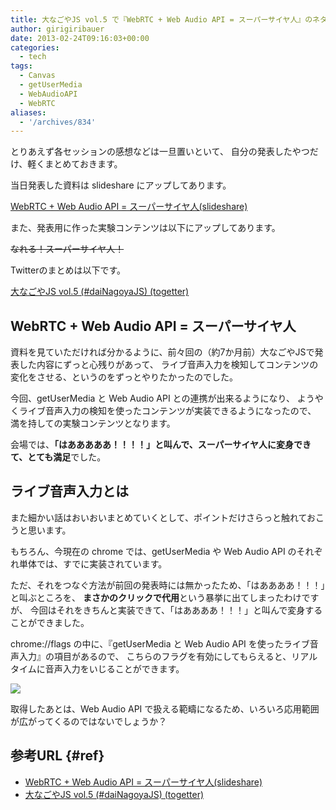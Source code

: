 ```yaml
---
title: 大なごやJS vol.5 で『WebRTC + Web Audio API = スーパーサイヤ人』のネタを話してきた
author: girigiribauer
date: 2013-02-24T09:16:03+00:00
categories:
  - tech
tags:
  - Canvas
  - getUserMedia
  - WebAudioAPI
  - WebRTC
aliases:
  - '/archives/834'
---
```

とりあえず各セッションの感想などは一旦置いといて、 自分の発表したやつだけ、軽くまとめておきます。

当日発表した資料は slideshare にアップしてあります。

[WebRTC + Web Audio API = スーパーサイヤ人(slideshare)][1]

また、発表用に作った実験コンテンツは以下にアップしてあります。

~~なれる！スーパーサイヤ人！~~

Twitterのまとめは以下です。

[大なごやJS vol.5 (#daiNagoyaJS) (togetter)][2]

## WebRTC + Web Audio API = スーパーサイヤ人

資料を見ていただければ分かるように、前々回の（約7か月前）大なごやJSで発表した内容にずっと心残りがあって、 ライブ音声入力を検知してコンテンツの変化をさせる、というのをずっとやりたかったのでした。

今回、getUserMedia と Web Audio API との連携が出来るようになり、 ようやくライブ音声入力の検知を使ったコンテンツが実装できるようになったので、 満を持しての実験コンテンツとなります。

会場では、**「はあああああ！！！！」と叫んで、スーパーサイヤ人に変身できて、とても満足**でした。

## ライブ音声入力とは

また細かい話はおいおいまとめていくとして、ポイントだけさらっと触れておこうと思います。

もちろん、今現在の chrome では、getUserMedia や Web Audio API のそれぞれ単体では、すでに実装されています。

ただ、それをつなぐ方法が前回の発表時には無かったため、「はああああ！！！」と叫ぶところを、 **まさかのクリックで代用**という暴挙に出てしまったわけですが、 今回はそれをきちんと実装できて、「はああああ！！！」と叫んで変身することができました。

chrome://flags の中に、『getUserMedia と Web Audio API を使ったライブ音声入力』の項目があるので、 こちらのフラグを有効にしてもらえると、リアルタイムに音声入力をいじることができます。

![][3]

取得したあとは、Web Audio API で扱える範疇になるため、いろいろ応用範囲が広がってくるのではないでしょうか？

## 参考URL {#ref}

  * [WebRTC + Web Audio API = スーパーサイヤ人(slideshare)][1]
  * [大なごやJS vol.5 (#daiNagoyaJS) (togetter)][2]

 [1]: http://www.slideshare.net/girigiribauer/webrtc-web-audio-api
 [2]: http://togetter.com/li/461596
 [3]: /img/2013/02/dainagoyajsvol5-01.png

